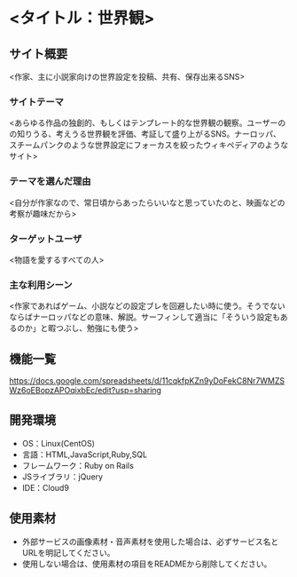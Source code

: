 # <タイトル：世界観>

## サイト概要
<作家、主に小説家向けの世界設定を投稿、共有、保存出来るSNS>

### サイトテーマ
<あらゆる作品の独創的、もしくはテンプレート的な世界観の観察。ユーザーのの知りうる、考えうる世界観を評価、考証して盛り上がるSNS。ナーロッパ、スチームパンクのような世界設定にフォーカスを絞ったウィキペディアのようなサイト>

### テーマを選んだ理由
<自分が作家なので、常日頃からあったらいいなと思っていたのと、映画などの考察が趣味だから>

### ターゲットユーザ
<物語を愛するすべての人>

### 主な利用シーン
<作家であればゲーム、小説などの設定ブレを回避したい時に使う。そうでないならばナーロッパなどの意味、解説。サーフィンして適当に「そういう設定もあるのか」と暇つぶし、勉強にも使う>


## 機能一覧
<https://docs.google.com/spreadsheets/d/11cqkfpKZn9yDoFekC8Nr7WMZSWz6oEBopzAPOqixbEc/edit?usp=sharing>

## 開発環境
- OS：Linux(CentOS)
- 言語：HTML,JavaScript,Ruby,SQL
- フレームワーク：Ruby on Rails
- JSライブラリ：jQuery
- IDE：Cloud9

## 使用素材
- 外部サービスの画像素材・音声素材を使用した場合は、必ずサービス名とURLを明記してください。
- 使用しない場合は、使用素材の項目をREADMEから削除してください。
